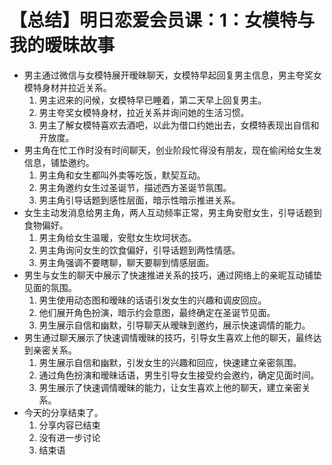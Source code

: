 # 【总结】明日恋爱会员课：1：女模特与我的暧昧故事

-   男主通过微信与女模特展开暧昧聊天，女模特早起回复男主信息，男主夸奖女模特身材并拉近关系。
    1.  男主迟来的问候，女模特早已睡着，第二天早上回复男主。
    2.  男主夸奖女模特身材，拉近关系并询问她的生活习惯。
    3.  男主了解女模特喜欢去酒吧，以此为借口约她出去，女模特表现出自信和开放度。
-   男主角在忙工作时没有时间聊天，创业阶段忙得没有朋友，现在偷闲给女生发信息，铺垫邀约。
    1.  男主角和女生都叫外卖等吃饭，默契互动。
    2.  男主角邀约女生过圣诞节，描述西方圣诞节氛围。
    3.  男主角引导话题到感性层面，暗示性暗示推进关系。
-   女生主动发消息给男主角，两人互动频率正常，男主角安慰女生，引导话题到食物偏好。
    1.  男主角给女生温暖，安慰女生坎坷状态。
    2.  男主角询问女生的饮食偏好，引导话题到两性情感。
    3.  男主角强调不要瞎聊，聊天要聊到情感层面。
-   男生与女生的聊天中展示了快速推进关系的技巧，通过网络上的亲昵互动铺垫见面的氛围。
    1.  男生使用动态图和暧昧的话语引发女生的兴趣和调皮回应。
    2.  他们展开角色扮演，暗示约会意图，最终确定在圣诞节见面。
    3.  男生展示自信和幽默，引导聊天从暧昧到邀约，展示快速调情的能力。
-   男生通过聊天展示了快速调情暧昧的技巧，引导女生喜欢上他的聊天，最终达到亲密关系。
    1.  男生展示自信和幽默，引发女生的兴趣和回应，快速建立亲密氛围。
    2.  通过角色扮演和暧昧话语，男生引导女生接受约会邀约，确定见面时间。
    3.  男生展示了快速调情暧昧的能力，让女生喜欢上他的聊天，建立亲密关系。
-   今天的分享结束了。
    1.  分享内容已结束
    2.  没有进一步讨论
    3.  结束语